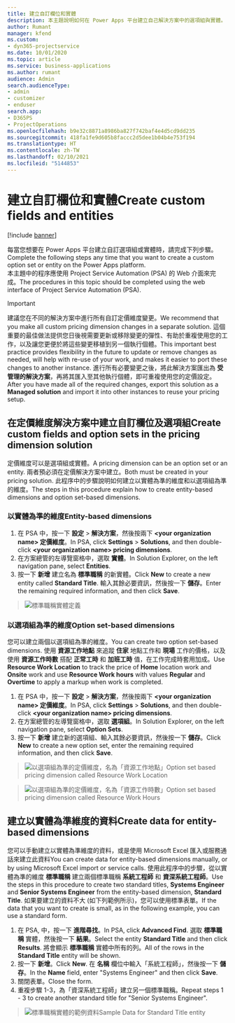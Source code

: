 ```yaml
---
title: 建立自訂欄位和實體
description: 本主題說明如何在 Power Apps 平台建立自己解決方案中的選項組與實體。
author: Rumant
manager: kfend
ms.custom:
- dyn365-projectservice
ms.date: 10/01/2020
ms.topic: article
ms.service: business-applications
ms.author: rumant
audience: Admin
search.audienceType:
- admin
- customizer
- enduser
search.app:
- D365PS
- ProjectOperations
ms.openlocfilehash: b9e32c8871a8986ba827f742baf4e4d5cd9dd235
ms.sourcegitcommit: 418fa1fe9d605b8faccc2d5dee1b04b4e753f194
ms.translationtype: HT
ms.contentlocale: zh-TW
ms.lasthandoff: 02/10/2021
ms.locfileid: "5144853"
---
```

# <a name="create-custom-fields-and-entities"></a><span data-ttu-id="232ac-103">建立自訂欄位和實體</span><span class="sxs-lookup"><span data-stu-id="232ac-103">Create custom fields and entities</span></span> 

[!include [banner](../includes/psa-now-project-operations.md)]

<span data-ttu-id="232ac-104">每當您想要在 Power Apps 平台建立自訂選項組或實體時，請完成下列步驟。</span><span class="sxs-lookup"><span data-stu-id="232ac-104">Complete the following steps any time that you want to create a custom option set or entity on the Power Apps platform.</span></span>  
<span data-ttu-id="232ac-105">本主題中的程序應使用 Project Service Automation (PSA) 的 Web 介面來完成。</span><span class="sxs-lookup"><span data-stu-id="232ac-105">The procedures in this topic should be completed using the web interface of Project Service Automation (PSA).</span></span>

> [!IMPORTANT]
> <span data-ttu-id="232ac-106">建議您在不同的解決方案中進行所有自訂定價維度變更。</span><span class="sxs-lookup"><span data-stu-id="232ac-106">We recommend that you make all custom pricing dimension changes in a separate solution.</span></span> <span data-ttu-id="232ac-107">這個重要的最佳做法提供您日後視需要更新或移除變更的彈性、有助於重複使用您的工作，以及讓您更便於將這些變更移植到另一個執行個體。</span><span class="sxs-lookup"><span data-stu-id="232ac-107">This important best practice provides flexibility in the future to update or remove changes as needed, will help with re-use of your work, and makes it easier to port these changes to another instance.</span></span> <span data-ttu-id="232ac-108">進行所有必要變更之後，將此解決方案匯出為 **受管理的解決方案**，再將其匯入至其他執行個體，即可重複使用您的定價設定。</span><span class="sxs-lookup"><span data-stu-id="232ac-108">After you have made all of the required changes, export this solution as a **Managed solution** and import it into other instances to reuse your pricing setup.</span></span>

  
## <a name="create-custom-fields-and-option-sets-in-the-pricing-dimension-solution"></a><span data-ttu-id="232ac-109">在定價維度解決方案中建立自訂欄位及選項組</span><span class="sxs-lookup"><span data-stu-id="232ac-109">Create custom fields and option sets in the pricing dimension solution</span></span>

<span data-ttu-id="232ac-110">定價維度可以是選項組或實體。</span><span class="sxs-lookup"><span data-stu-id="232ac-110">A pricing dimension can be an option set or an entity.</span></span> <span data-ttu-id="232ac-111">兩者預必須在定價解決方案中建立。</span><span class="sxs-lookup"><span data-stu-id="232ac-111">Both must be created in your pricing solution.</span></span> <span data-ttu-id="232ac-112">此程序中的步驟說明如何建立以實體為準的維度和以選項組為準的維度。</span><span class="sxs-lookup"><span data-stu-id="232ac-112">The steps in this procedure explain how to create entity-based dimensions and option set-based dimensions.</span></span>

### <a name="entity-based-dimensions"></a><span data-ttu-id="232ac-113">以實體為準的維度</span><span class="sxs-lookup"><span data-stu-id="232ac-113">Entity-based dimensions</span></span>

1. <span data-ttu-id="232ac-114">在 PSA 中，按一下 **設定** > **解決方案**，然後按兩下 **\<your organization name> 定價維度**。</span><span class="sxs-lookup"><span data-stu-id="232ac-114">In PSA, click **Settings** > **Solutions**, and then double-click **\<your organization name> pricing dimensions**.</span></span>
2. <span data-ttu-id="232ac-115">在方案總管的左導覽窗格中，選取 **實體**。</span><span class="sxs-lookup"><span data-stu-id="232ac-115">In Solution Explorer, on the left navigation pane, select **Entities**.</span></span>
3. <span data-ttu-id="232ac-116">按一下 **新增** 建立名為 **標準職稱** 的新實體。</span><span class="sxs-lookup"><span data-stu-id="232ac-116">Click **New** to create a new entity called **Standard Title**.</span></span> <span data-ttu-id="232ac-117">輸入其餘必要資訊，然後按一下 **儲存**。</span><span class="sxs-lookup"><span data-stu-id="232ac-117">Enter the remaining required information, and then click **Save**.</span></span>

> ![標準職稱實體定義](media/Standard-Title-entity-definition.png)


### <a name="option-set-based-dimensions"></a><span data-ttu-id="232ac-119">以選項組為準的維度</span><span class="sxs-lookup"><span data-stu-id="232ac-119">Option set-based dimensions</span></span> 
<span data-ttu-id="232ac-120">您可以建立兩個以選項組為準的維度。</span><span class="sxs-lookup"><span data-stu-id="232ac-120">You can create two option set-based dimensions.</span></span> <span data-ttu-id="232ac-121">使用 **資源工作地點** 來追蹤 **住家** 地點工作和 **現場** 工作的價格，以及使用 **資源工作時數** 搭配 **正常工時** 和 **加班工時** 值，在工作完成時套用加成。</span><span class="sxs-lookup"><span data-stu-id="232ac-121">Use **Resource Work Location** to track the price of **Home** location work and **Onsite** work and use **Resource Work hours** with values **Regular** and **Overtime** to apply a markup when work is completed.</span></span>


1. <span data-ttu-id="232ac-122">在 PSA 中，按一下 **設定** > **解決方案**，然後按兩下 **\<your organization name> 定價維度**。</span><span class="sxs-lookup"><span data-stu-id="232ac-122">In PSA, click **Settings** > **Solutions**, and then double-click  **\<your organization name> pricing dimensions**.</span></span> 
2. <span data-ttu-id="232ac-123">在方案總管的左導覽窗格中，選取 **選項組**。</span><span class="sxs-lookup"><span data-stu-id="232ac-123">In Solution Explorer, on the left navigation pane, select  **Option Sets**.</span></span> 
3. <span data-ttu-id="232ac-124">按一下 **新增** 建立新的選項組、輸入其餘必要資訊，然後按一下 **儲存**。</span><span class="sxs-lookup"><span data-stu-id="232ac-124">Click **New** to create a new option set, enter the remaining required information, and then click **Save**.</span></span>

> ![<span data-ttu-id="232ac-125">以選項組為準的定價維度，名為「資源工作地點」</span><span class="sxs-lookup"><span data-stu-id="232ac-125">Option set based pricing dimension called Resource Work Location</span></span> ](media/Option-set-PD-called-Resource-Work-Location.png)

> ![<span data-ttu-id="232ac-126">以選項組為準的定價維度，名為「資源工作時數」</span><span class="sxs-lookup"><span data-stu-id="232ac-126">Option set based pricing dimension called Resource Work Hours</span></span> ](media/Option-set-PD-called-Resource-Work-Hours.PNG)


## <a name="create-data-for-entity-based-dimensions"></a><span data-ttu-id="232ac-127">建立以實體為準維度的資料</span><span class="sxs-lookup"><span data-stu-id="232ac-127">Create data for entity-based dimensions</span></span>

<span data-ttu-id="232ac-128">您可以手動建立以實體為準維度的資料，或是使用 Microsoft Excel 匯入或服務通話來建立此資料</span><span class="sxs-lookup"><span data-stu-id="232ac-128">You can create data for entity-based dimensions manually, or by using Microsoft Excel import or service calls.</span></span> <span data-ttu-id="232ac-129">使用此程序中的步驟，從以實體為準的維度 **標準職稱** 建立兩個標準職稱 **系統工程師** 和 **資深系統工程師**。</span><span class="sxs-lookup"><span data-stu-id="232ac-129">Use the steps in this procedure to create two standard titles, **Systems Engineer** and **Senior Systems Engineer** from the entity-based dimension, **Standard Title**.</span></span> <span data-ttu-id="232ac-130">如果要建立的資料不大 (如下列範例所示)，您可以使用標準表單。</span><span class="sxs-lookup"><span data-stu-id="232ac-130">If the data that you want to create is small, as in the following example, you can use a standard form.</span></span>

1. <span data-ttu-id="232ac-131">在 PSA, 中，按一下 **進階尋找**。</span><span class="sxs-lookup"><span data-stu-id="232ac-131">In PSA, click **Advanced Find**.</span></span> <span data-ttu-id="232ac-132">選取 **標準職稱** 實體，然後按一下 **結果**。</span><span class="sxs-lookup"><span data-stu-id="232ac-132">Select the entity **Standard Title** and then click **Results**.</span></span> <span data-ttu-id="232ac-133">將會顯示 **標準職稱** 實體中所有的列。</span><span class="sxs-lookup"><span data-stu-id="232ac-133">All of the rows in the **Standard Title** entity will be shown.</span></span>
2. <span data-ttu-id="232ac-134">按一下 **新增**。</span><span class="sxs-lookup"><span data-stu-id="232ac-134">Click **New**.</span></span> <span data-ttu-id="232ac-135">在 **名稱** 欄位中輸入「系統工程師」，然後按一下 **儲存**。</span><span class="sxs-lookup"><span data-stu-id="232ac-135">In the **Name** field, enter "Systems Engineer" and then click **Save**.</span></span>
3. <span data-ttu-id="232ac-136">關閉表單。</span><span class="sxs-lookup"><span data-stu-id="232ac-136">Close the form.</span></span> 
4. <span data-ttu-id="232ac-137">重複步驟 1-3，為「資深系統工程師」建立另一個標準職稱。</span><span class="sxs-lookup"><span data-stu-id="232ac-137">Repeat steps 1 - 3 to create another standard title for "Senior Systems Engineer".</span></span>

> ![<span data-ttu-id="232ac-138">標準職稱實體的範例資料</span><span class="sxs-lookup"><span data-stu-id="232ac-138">Sample Data for Standard Title entity</span></span> ](media/ST-data.png)


